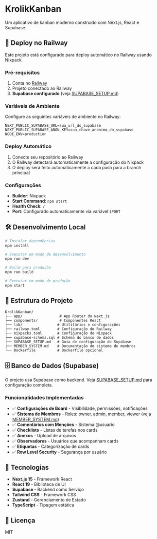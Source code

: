 # KrolikKanban

Um aplicativo de kanban moderno construído com Next.js, React e Supabase.

## 🚀 Deploy no Railway

Este projeto está configurado para deploy automático no Railway usando Nixpack.

### Pré-requisitos

1. Conta no [Railway](https://railway.app)
2. Projeto conectado ao Railway
3. **Supabase configurado** (veja [SUPABASE_SETUP.md](./SUPABASE_SETUP.md))

### Variáveis de Ambiente

Configure as seguintes variáveis de ambiente no Railway:

```env
NEXT_PUBLIC_SUPABASE_URL=sua_url_do_supabase
NEXT_PUBLIC_SUPABASE_ANON_KEY=sua_chave_anonima_do_supabase
NODE_ENV=production
```

### Deploy Automático

1. Conecte seu repositório ao Railway
2. O Railway detectará automaticamente a configuração do Nixpack
3. O deploy será feito automaticamente a cada push para a branch principal

### Configurações

- **Builder**: Nixpack
- **Start Command**: `npm start`
- **Health Check**: `/`
- **Port**: Configurado automaticamente via variável `$PORT`

## 🛠️ Desenvolvimento Local

```bash
# Instalar dependências
npm install

# Executar em modo de desenvolvimento
npm run dev

# Build para produção
npm run build

# Executar em modo de produção
npm start
```

## 📁 Estrutura do Projeto

```
KrolikKanban/
├── app/                 # App Router do Next.js
├── components/          # Componentes React
├── lib/                # Utilitários e configurações
├── railway.toml        # Configuração do Railway
├── nixpacks.toml       # Configuração do Nixpack
├── supabase-schema.sql # Schema do banco de dados
├── SUPABASE_SETUP.md   # Guia de configuração do Supabase
├── MEMBER_SYSTEM.md    # Documentação do sistema de membros
└── Dockerfile          # Dockerfile opcional
```

## 🗄️ Banco de Dados (Supabase)

O projeto usa Supabase como backend. Veja [SUPABASE_SETUP.md](./SUPABASE_SETUP.md) para configuração completa.

### Funcionalidades Implementadas

- ✅ **Configurações de Board** - Visibilidade, permissões, notificações
- ✅ **Sistema de Membros** - Roles: owner, admin, member, viewer (veja [MEMBER_SYSTEM.md](./MEMBER_SYSTEM.md))
- ✅ **Comentários com Menções** - Sistema @usuario
- ✅ **Checklists** - Listas de tarefas nos cards
- ✅ **Anexos** - Upload de arquivos
- ✅ **Observadores** - Usuários que acompanham cards
- ✅ **Etiquetas** - Categorização de cards
- ✅ **Row Level Security** - Segurança por usuário

## 🔧 Tecnologias

- **Next.js 15** - Framework React
- **React 19** - Biblioteca de UI
- **Supabase** - Backend como Serviço
- **Tailwind CSS** - Framework CSS
- **Zustand** - Gerenciamento de Estado
- **TypeScript** - Tipagem estática

## 📝 Licença

MIT
